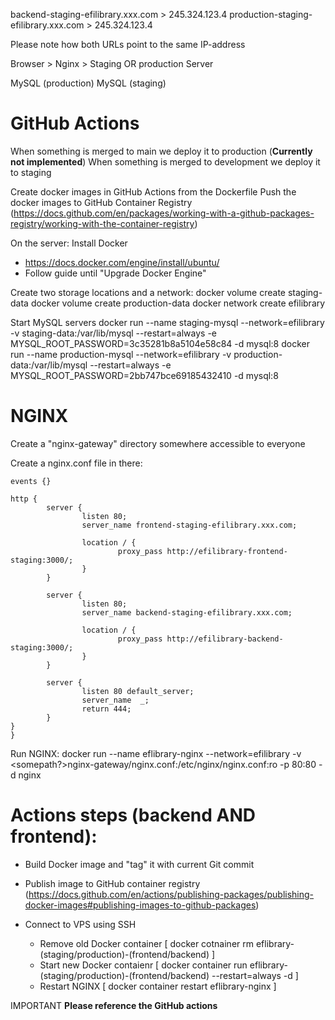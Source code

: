 backend-staging-efilibrary.xxx.com > 245.324.123.4
production-staging-efilibrary.xxx.com > 245.324.123.4

Please note how both URLs point to the same IP-address

Browser > Nginx > Staging OR production Server

MySQL (production)
MySQL (staging)

# GitHub Actions

When something is merged to main we deploy it to production (**Currently not implemented**)
When something is merged to development we deploy it to staging

Create docker images in GitHub Actions from the Dockerfile
Push the docker images to GitHub Container
Registry (https://docs.github.com/en/packages/working-with-a-github-packages-registry/working-with-the-container-registry)

On the server:
Install Docker

- https://docs.docker.com/engine/install/ubuntu/
- Follow guide until "Upgrade Docker Engine"

Create two storage locations and a network:
docker volume create staging-data
docker volume create production-data
docker network create efilibrary

Start MySQL servers
docker run --name staging-mysql --network=efilibrary -v staging-data:/var/lib/mysql --restart=always -e
MYSQL_ROOT_PASSWORD=3c35281b8a5104e58c84 -d mysql:8
docker run --name production-mysql --network=efilibrary -v production-data:/var/lib/mysql --restart=always -e
MYSQL_ROOT_PASSWORD=2bb747bce69185432410 -d mysql:8

# NGINX

Create a "nginx-gateway" directory somewhere accessible to everyone

Create a nginx.conf file in there:

```
events {}

http {
        server {
                listen 80;
                server_name frontend-staging-efilibrary.xxx.com;

                location / {
                        proxy_pass http://efilibrary-frontend-staging:3000/;
                }
        }

        server {
                listen 80;
                server_name backend-staging-efilibrary.xxx.com;

                location / {
                        proxy_pass http://efilibrary-backend-staging:3000/;
                }
        }

        server {
                listen 80 default_server;
                server_name  _;
                return 444;
        }
}
}
```

Run NGINX:
docker run --name eflibrary-nginx --network=efilibrary -v <somepath?>nginx-gateway/nginx.conf:/etc/nginx/nginx.conf:ro
-p 80:80 -d nginx

# Actions steps (backend AND frontend):

- Build Docker image and "tag" it with current Git commit
- Publish image to GitHub container
  registry (https://docs.github.com/en/actions/publishing-packages/publishing-docker-images#publishing-images-to-github-packages)

- Connect to VPS using SSH
  - Remove old Docker container [ docker cotnainer rm eflibrary-(staging/production)-(frontend/backend) ]
  - Start new Docker
    contaienr [ docker container run eflibrary-(staging/production)-(frontend/backend) --restart=always -d <docker image location> ]
  - Restart NGINX [ docker container restart eflibrary-nginx ]

IMPORTANT **Please reference the GitHub actions**
